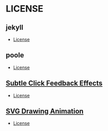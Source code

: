 # LICENSE

## jekyll
- [License](https://github.com/jekyll/jekyll/blob/master/LICENSE)

## poole
- [License](https://github.com/poole/poole/blob/master/LICENSE.md)

## [Subtle Click Feedback Effects](https://github.com/codrops/ClickEffects)
- [License](http://tympanus.net/codrops/licensing/)

## [SVG Drawing Animation](http://tympanus.net/codrops/?p=18012)
- [License](http://tympanus.net/codrops/licensing/)
